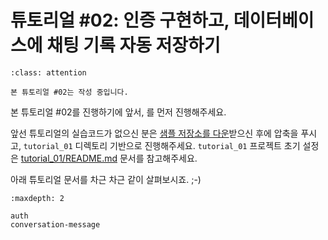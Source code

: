 # 튜토리얼 #02: 인증 구현하고, 데이터베이스에 채팅 기록 자동 저장하기

```{admonition} 아직 완료되지 않은 튜토리얼입니다.
:class: attention

본 튜토리얼 #02는 작성 중입니다.
```

본 튜토리얼 #02를 진행하기에 앞서, [](../quickstart/index)를 먼저 진행해주세요.

앞선 튜토리얼의 실습코드가 없으신 분은 [샘플 저장소를 다운](https://github.com/pyhub-kr/django-pyhub-ai-sample/archive/refs/heads/main.zip)받으신 후에 압축을 푸시고, `tutorial_01` 디렉토리 기반으로 진행해주세요. `tutorial_01` 프로젝트 초기 설정은 [tutorial_01/README.md](https://github.com/pyhub-kr/django-pyhub-ai-sample/tree/main/tutorial_01) 문서를 참고해주세요.

아래 튜토리얼 문서를 차근 차근 같이 살펴보시죠. ;-)

```{toctree}
:maxdepth: 2

auth
conversation-message
```
